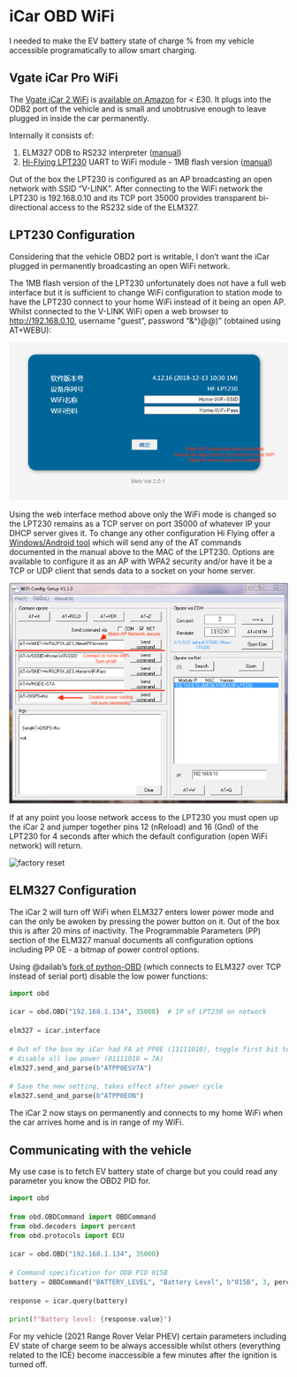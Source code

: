 # iCar OBD WiFi
I needed to make the EV battery state of charge % from my vehicle accessible programatically to allow smart charging.  

## Vgate iCar Pro WiFi

The [Vgate iCar 2 WiFi](https://www.vgatemall.com/products-detail/i-14/) is [available on Amazon](https://www.amazon.co.uk/Vgate-interface-diagnostics-android-windows/dp/B00OY0X8IS/ref=pd_day0fbt_d_sccl_2/262-5009615-3485139) for < £30.  It plugs into the ODB2 port of the vehicle and is small and unobtrusive enough to leave plugged in inside the car permanently.

Internally it consists of: 

1. ELM327 ODB to RS232 interpreter ([manual](https://www.elmelectronics.com/DSheets/ELM327DSH.pdf))
2. [Hi-Flying LPT230](http://www.hi-flying.com/hf-lpt230) UART to WiFi module - 1MB flash version ([manual](https://fccid.io/2ACSV-HF-LPT230/User-Manual/Users-Manual-3552381.pdf))

Out of the box the LPT230 is configured as an AP broadcasting an open network with SSID “V-LINK”.  After connecting to the WiFi network the LPT230 is 192.168.0.10 and its TCP port 35000 provides transparent bi-directional access to the RS232 side of the ELM327.

## LPT230 Configuration

Considering that the vehicle OBD2 port is writable, I don’t want the iCar plugged in permanently broadcasting an open WiFi network.  

The 1MB flash version of the LPT230 unfortunately does not have a full web interface but it is sufficient to change WiFi configuration to station mode to have the LPT230 connect to your home WiFi instead of it being an open AP.  Whilst connected to the V-LINK WiFi open a web browser to http://192.168.0.10, username "guest”, password “&^)@@)” (obtained using AT+WEBU):

![web interface](img/web-interface.png)

Using the web interface method above only the WiFi mode is changed so the LPT230 remains as a TCP server on port 35000 of whatever IP your DHCP server gives it.  To change any other configuration Hi Flying offer a [Windows/Android tool](http://www.hi-flying.com/download-center-1/applications-1/download-item-wifi-config-tools-v1-0) which will send any of the AT commands documented in the manual above to the MAC of the LPT230.  Options are available to configure it as an AP with WPA2 security and/or have it be a TCP or UDP client that sends data to a socket on your home server.

![config tool](img/wifi-config-util.png)

If at any point you loose network access to the LPT230 you must open up the iCar 2 and jumper together pins 12 (nReload) and 16 (Gnd) of the LPT230 for 4 seconds after which the default configuration (open WiFi network) will return.

![factory reset](img/restore-factory-settings.png)

## ELM327 Configuration

The iCar 2 will turn off WiFi when ELM327 enters lower power mode and can the only be awoken by pressing the power button on it.  Out of the box this is after 20 mins of inactivity.  The Programmable Parameters (PP) section of the ELM327 manual documents all configuration options including PP 0E - a bitmap of power control options.

Using @dailab’s [fork of python-OBD](https://github.com/dailab/python-OBD-wifi/tree/master) (which connects to ELM327 over TCP instead of serial port) disable the low power functions:

```python
import obd

icar = obd.OBD("192.168.1.134", 35000)  # IP of LPT230 on network

elm327 = icar.interface

# Out of the box my iCar had FA at PP0E (11111010), toggle first bit to 
# disable all low power (01111010 = 7A)
elm327.send_and_parse(b"ATPP0ESV7A")

# Save the new setting, takes effect after power cycle
elm327.send_and_parse(b"ATPP0EON")
```

The iCar 2 now stays on permanently and connects to my home WiFi when the car arrives home and is in range of my WiFi.

## Communicating with the vehicle

My use case is to fetch EV battery state of charge but you could read any parameter you know the OBD2 PID for.

```python
import obd

from obd.OBDCommand import OBDCommand
from obd.decoders import percent
from obd.protocols import ECU

icar = obd.OBD("192.168.1.134", 35000)

# Command specification for ODB PID 015B
battery = OBDCommand("BATTERY_LEVEL", "Battery Level", b"015B", 3, percent, ECU.ENGINE, True)

response = icar.query(battery)

print(f"Battery level: {response.value}")
```

For my vehicle (2021 Range Rover Velar PHEV) certain parameters including EV state of charge seem to be always accessible whilst others (everything related to the ICE) become inaccessible a few minutes after the ignition is turned off.
